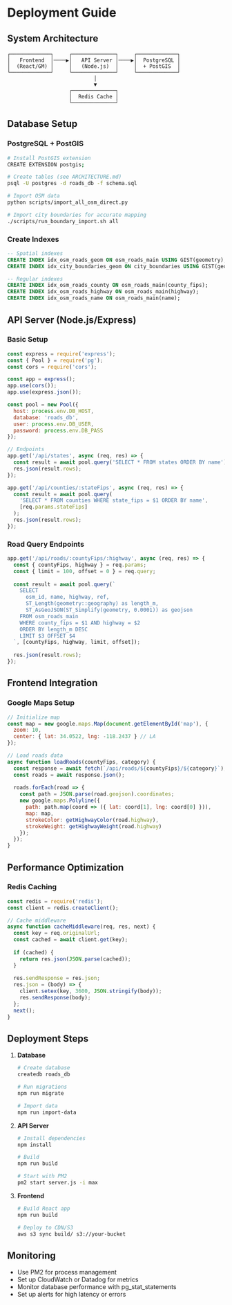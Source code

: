 # Deployment Guide

## System Architecture
```
┌─────────────┐     ┌──────────────┐     ┌─────────────┐
│   Frontend  │────▶│   API Server │────▶│  PostgreSQL │
│  (React/GM) │     │   (Node.js)  │     │  + PostGIS  │
└─────────────┘     └──────────────┘     └─────────────┘
                            │
                            ▼
                    ┌──────────────┐
                    │  Redis Cache │
                    └──────────────┘
```

## Database Setup

### PostgreSQL + PostGIS
```bash
# Install PostGIS extension
CREATE EXTENSION postgis;

# Create tables (see ARCHITECTURE.md)
psql -U postgres -d roads_db -f schema.sql

# Import OSM data
python scripts/import_all_osm_direct.py

# Import city boundaries for accurate mapping
./scripts/run_boundary_import.sh all
```

### Create Indexes
```sql
-- Spatial indexes
CREATE INDEX idx_osm_roads_geom ON osm_roads_main USING GIST(geometry);
CREATE INDEX idx_city_boundaries_geom ON city_boundaries USING GIST(geometry);

-- Regular indexes
CREATE INDEX idx_osm_roads_county ON osm_roads_main(county_fips);
CREATE INDEX idx_osm_roads_highway ON osm_roads_main(highway);
CREATE INDEX idx_osm_roads_name ON osm_roads_main(name);
```

## API Server (Node.js/Express)

### Basic Setup
```javascript
const express = require('express');
const { Pool } = require('pg');
const cors = require('cors');

const app = express();
app.use(cors());
app.use(express.json());

const pool = new Pool({
  host: process.env.DB_HOST,
  database: 'roads_db',
  user: process.env.DB_USER,
  password: process.env.DB_PASS
});

// Endpoints
app.get('/api/states', async (req, res) => {
  const result = await pool.query('SELECT * FROM states ORDER BY name');
  res.json(result.rows);
});

app.get('/api/counties/:stateFips', async (req, res) => {
  const result = await pool.query(
    'SELECT * FROM counties WHERE state_fips = $1 ORDER BY name',
    [req.params.stateFips]
  );
  res.json(result.rows);
});
```
### Road Query Endpoints
```javascript
app.get('/api/roads/:countyFips/:highway', async (req, res) => {
  const { countyFips, highway } = req.params;
  const { limit = 100, offset = 0 } = req.query;
  
  const result = await pool.query(`
    SELECT 
      osm_id, name, highway, ref,
      ST_Length(geometry::geography) as length_m,
      ST_AsGeoJSON(ST_Simplify(geometry, 0.0001)) as geojson
    FROM osm_roads_main 
    WHERE county_fips = $1 AND highway = $2
    ORDER BY length_m DESC
    LIMIT $3 OFFSET $4
  `, [countyFips, highway, limit, offset]);
  
  res.json(result.rows);
});
```

## Frontend Integration

### Google Maps Setup
```javascript
// Initialize map
const map = new google.maps.Map(document.getElementById('map'), {
  zoom: 10,
  center: { lat: 34.0522, lng: -118.2437 } // LA
});

// Load roads data
async function loadRoads(countyFips, category) {
  const response = await fetch(`/api/roads/${countyFips}/${category}`);
  const roads = await response.json();
  
  roads.forEach(road => {
    const path = JSON.parse(road.geojson).coordinates;
    new google.maps.Polyline({
      path: path.map(coord => ({ lat: coord[1], lng: coord[0] })),
      map: map,
      strokeColor: getHighwayColor(road.highway),
      strokeWeight: getHighwayWeight(road.highway)
    });
  });
}
```

## Performance Optimization

### Redis Caching
```javascript
const redis = require('redis');
const client = redis.createClient();

// Cache middleware
async function cacheMiddleware(req, res, next) {
  const key = req.originalUrl;
  const cached = await client.get(key);
  
  if (cached) {
    return res.json(JSON.parse(cached));
  }
  
  res.sendResponse = res.json;
  res.json = (body) => {
    client.setex(key, 3600, JSON.stringify(body));
    res.sendResponse(body);
  };
  next();
}
```

## Deployment Steps

1. **Database**
   ```bash
   # Create database
   createdb roads_db
   
   # Run migrations
   npm run migrate
   
   # Import data
   npm run import-data
   ```

2. **API Server**
   ```bash
   # Install dependencies
   npm install
   
   # Build
   npm run build
   
   # Start with PM2
   pm2 start server.js -i max
   ```

3. **Frontend**
   ```bash
   # Build React app
   npm run build
   
   # Deploy to CDN/S3
   aws s3 sync build/ s3://your-bucket
   ```

## Monitoring
- Use PM2 for process management
- Set up CloudWatch or Datadog for metrics
- Monitor database performance with pg_stat_statements
- Set up alerts for high latency or errors